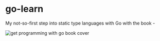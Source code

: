 # go-learn
My not-so-first step into static type languages with Go with the book -

![get programming with go book cover](https://images.manning.com/360/480/resize/book/3/ddd56a6-ba2b-4ca4-bda2-540761b91c55/Go-Youngman_hi-res_REV.png)
